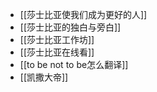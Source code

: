 - [[莎士比亚使我们成为更好的人]]
- [[莎士比亚的独白与旁白]]
- [[莎士比亚工作坊]]
- [[莎士比亚在线看]]
- [[to be not to be怎么翻译]]
- [[凯撒大帝]]
